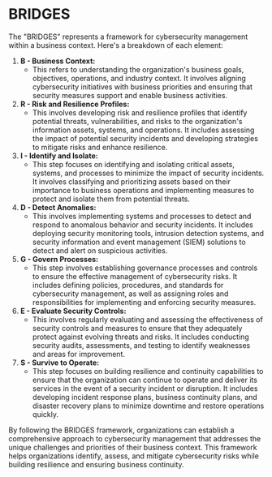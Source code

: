 # BRIDGES

The "BRIDGES" represents a framework for cybersecurity management within a business context. Here's a breakdown of each element:

1. **B - Business Context:**
   * This refers to understanding the organization's business goals, objectives, operations, and industry context. It involves aligning cybersecurity initiatives with business priorities and ensuring that security measures support and enable business activities.
2. **R - Risk and Resilience Profiles:**
   * This involves developing risk and resilience profiles that identify potential threats, vulnerabilities, and risks to the organization's information assets, systems, and operations. It includes assessing the impact of potential security incidents and developing strategies to mitigate risks and enhance resilience.
3. **I - Identify and Isolate:**
   * This step focuses on identifying and isolating critical assets, systems, and processes to minimize the impact of security incidents. It involves classifying and prioritizing assets based on their importance to business operations and implementing measures to protect and isolate them from potential threats.
4. **D - Detect Anomalies:**
   * This involves implementing systems and processes to detect and respond to anomalous behavior and security incidents. It includes deploying security monitoring tools, intrusion detection systems, and security information and event management (SIEM) solutions to detect and alert on suspicious activities.
5. **G - Govern Processes:**
   * This step involves establishing governance processes and controls to ensure the effective management of cybersecurity risks. It includes defining policies, procedures, and standards for cybersecurity management, as well as assigning roles and responsibilities for implementing and enforcing security measures.
6. **E - Evaluate Security Controls:**
   * This involves regularly evaluating and assessing the effectiveness of security controls and measures to ensure that they adequately protect against evolving threats and risks. It includes conducting security audits, assessments, and testing to identify weaknesses and areas for improvement.
7. **S - Survive to Operate:**
   * This step focuses on building resilience and continuity capabilities to ensure that the organization can continue to operate and deliver its services in the event of a security incident or disruption. It includes developing incident response plans, business continuity plans, and disaster recovery plans to minimize downtime and restore operations quickly.

By following the BRIDGES framework, organizations can establish a comprehensive approach to cybersecurity management that addresses the unique challenges and priorities of their business context. This framework helps organizations identify, assess, and mitigate cybersecurity risks while building resilience and ensuring business continuity.

